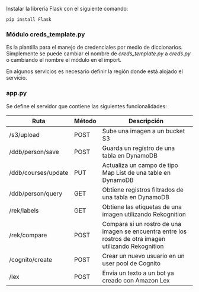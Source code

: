 Instalar la librería Flask con el siguiente comando:
```
pip install Flask
```

### Módulo creds_template.py
Es la plantilla para el manejo de credenciales por medio de diccionarios.
Simplemente se puede cambiar el nombre de *creds_template.py* a *creds.py* o cambiando el nombre el módulo en el import.

En algunos servicios es necesario definir la región donde está alojado el servicio.

### app.py
Se define el servidor que contiene las siguientes funcionalidades:


| Ruta | Método | Descripción |
| ------- | ------ | ----------- |
| /s3/upload | POST | Sube una imagen a un bucket S3
| /ddb/person/save | POST | Guarda un registro de una tabla en DynamoDB |
| /ddb/courses/update | PUT | Actualiza un campo de tipo Map List de una table en DynamoDB |
| /ddb/person/query | GET | Obtiene registros filtrados de una tabla en DynamoDB |
| /rek/labels | GET | Obtiene las etiquetas de una imagen utilizando Rekognition |
| /rek/compare | POST | Compara si un rostro de una imagen se encuentra entre los rostros de otra imagen utilizando Rekognition |
| /cognito/create | POST | Crear un nuevo usuario en un user pool de Cognito |
| /lex | POST | Envía un texto a un bot ya creado con Amazon Lex |